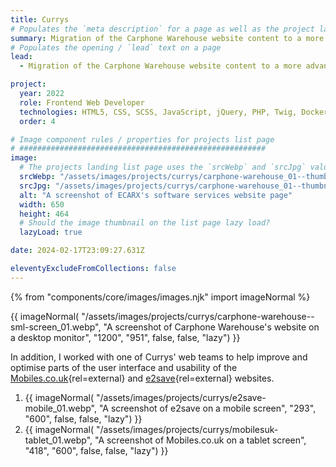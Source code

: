 ```yaml
---
title: Currys
# Populates the `meta description` for a page as well as the project landing page project-specific summary
summary: Migration of the Carphone Warehouse website content to a more advanced in-house content management platform.
# Populates the opening / `lead` text on a page
lead:
  - Migration of the Carphone Warehouse website content to a more advanced in-house content management platform.

project:
  year: 2022
  role: Frontend Web Developer
  technologies: HTML5, CSS, SCSS, JavaScript, jQuery, PHP, Twig, Docker, GitLab, Photoshop, JIRA, Confluence.
  order: 4

# Image component rules / properties for projects list page
# #######################################################
image:
  # The projects landing list page uses the `srcWebp` and `srcJpg` values
  srcWebp: "/assets/images/projects/currys/carphone-warehouse_01--thumbnail.webp"
  srcJpg: "/assets/images/projects/currys/carphone-warehouse_01--thumbnail.jpg"
  alt: "A screenshot of ECARX's software services website page"
  width: 650
  height: 464
  # Should the image thumbnail on the list page lazy load?
  lazyLoad: true

date: 2024-02-17T23:09:27.631Z

eleventyExcludeFromCollections: false
---
```


{% from "components/core/images/images.njk" import imageNormal %}

{{ imageNormal(
  "/assets/images/projects/currys/carphone-warehouse--sml-screen_01.webp",
  "A screenshot of Carphone Warehouse's website on a desktop monitor",
  "1200",
  "951",
  false,
  false,
  "lazy")
}}

In addition, I worked with one of Currys' web teams to help improve and optimise parts of the user interface and usability of the [Mobiles.co.uk](https://www.mobiles.co.uk/){rel=external} and [e2save](https://www.e2save.com/){rel=external} websites.

<ol role="list" class="auto-grid | no-list">
  <li>
    {{ imageNormal(
      "/assets/images/projects/currys/e2save-mobile_01.webp",
      "A screenshot of e2save on a mobile screen",
      "293",
      "600",
      false,
      false,
      "lazy")
    }}
  </li>
  <li>
    {{ imageNormal(
      "/assets/images/projects/currys/mobilesuk-tablet_01.webp",
      "A screenshot of Mobiles.co.uk on a tablet screen",
      "418",
      "600",
      false,
      false,
      "lazy")
    }}
  </li>
</ol>
